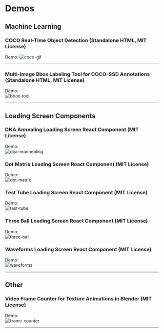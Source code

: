 
# Demos
<!--
- TODO need to add metadata to loading screens
- TODO update gists
- TODO update readme
- TODO update profile readme
-->

## Machine Learning

### COCO Real-Time Object Detection (Standalone HTML, MIT License)

Demo:
![coco-gif](./coco-ssd/coco-ssd.gif)

---

### Multi-Image Bbox Labeling Tool for COCO-SSD Annotations (Standalone HTML, MIT License)

Demo:  
![bbox-tool](./bbox-annotations-tool/bbox-annotations-tool.png)

---

## Loading Screen Components

### DNA Annealing Loading Screen React Component (MIT License)

Demo:  
![dna-reannealing](./loading-screens/dna-reannealing/dna-reannealing.gif)

### Dot Matrix Loading Screen React Component (MIT License)

Demo:  
![dot-matrix](./loading-screens/dot-matrix/dot-matrix.gif)

### Test Tube Loading Screen React Component (MIT License)

Demo:  
![test-tube](./loading-screens/test-tube/test-tube.gif)

### Three Ball Loading Screen React Component (MIT License)

Demo:  
![three-ball](./loading-screens/three-ball/three-ball.gif)

### Waveforms Loading Screen React Component (MIT License)

Demo:  
![waveforms](./loading-screens/waveforms/waveforms.gif)

---

## Other

### Video Frame Counter for Texture Animations in Blender (MIT License)

Demo:  
![frame-counter](./video-count-frame/video_count_frame.png)  

---